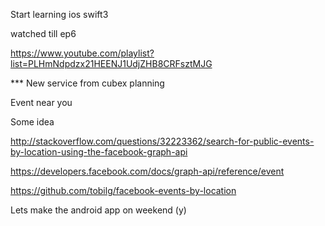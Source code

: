 Start learning ios swift3

watched till ep6

https://www.youtube.com/playlist?list=PLHmNdpdzx21HEENJ1UdjZHB8CRFsztMJG


*** New service from cubex planning 

Event near you

Some idea

http://stackoverflow.com/questions/32223362/search-for-public-events-by-location-using-the-facebook-graph-api


https://developers.facebook.com/docs/graph-api/reference/event


https://github.com/tobilg/facebook-events-by-location

Lets make the android app on weekend (y)
